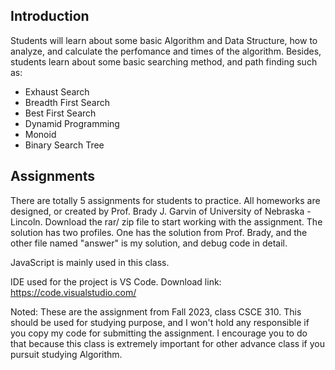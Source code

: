 ## Introduction
Students will learn about some basic Algorithm and Data Structure, how to analyze, and calculate the perfomance and times of the algorithm.
Besides, students learn about some basic searching method, and path finding such as:
- Exhaust Search
- Breadth First Search
- Best First Search
- Dynamid Programming
- Monoid
- Binary Search Tree

## Assignments
There are totally 5 assignments for students to practice. All homeworks are designed, or created by Prof. Brady J. Garvin of University of Nebraska - Lincoln.
Download the rar/ zip file to start working with the assignment.
The solution has two profiles. One has the solution from Prof. Brady, and the other file named "answer" is my solution, and debug code in detail.

JavaScript is mainly used in this class.

IDE used for the project is VS Code. 
Download link: https://code.visualstudio.com/

Noted: These are the assignment from Fall 2023, class CSCE 310. This should be used for studying purpose, and I won't hold any responsible if you copy my code for submitting the assignment. I encourage you to do that because this class is extremely important for other advance class if you pursuit studying Algorithm.
